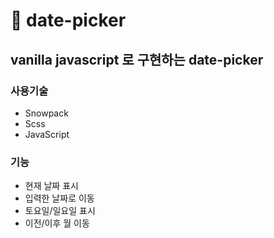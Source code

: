# 📆 date-picker

## vanilla javascript 로 구현하는 date-picker

### 사용기술
- Snowpack
- Scss
- JavaScript

### 기능
- 현재 날짜 표시
- 입력한 날짜로 이동
- 토요일/일요일 표시
- 이전/이후 월 이동
